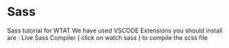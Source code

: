 # Sass
Sass tutorial for WTAT
We have used VSCODE
Extensions you should install are : Live Sass Compiler ( click on watch sass ) to compile the scss file
